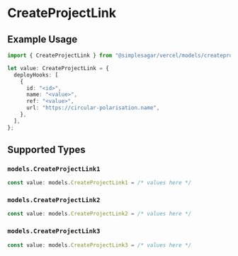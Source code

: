 # CreateProjectLink

## Example Usage

```typescript
import { CreateProjectLink } from "@simplesagar/vercel/models/createprojectop.js";

let value: CreateProjectLink = {
  deployHooks: [
    {
      id: "<id>",
      name: "<value>",
      ref: "<value>",
      url: "https://circular-polarisation.name",
    },
  ],
};
```

## Supported Types

### `models.CreateProjectLink1`

```typescript
const value: models.CreateProjectLink1 = /* values here */
```

### `models.CreateProjectLink2`

```typescript
const value: models.CreateProjectLink2 = /* values here */
```

### `models.CreateProjectLink3`

```typescript
const value: models.CreateProjectLink3 = /* values here */
```

